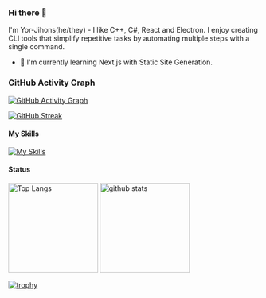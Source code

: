 ### Hi there 👋

I'm Yor-Jihons(he/they) - I like C++, C#, React and Electron.
I enjoy creating CLI tools that simplify repetitive tasks by automating multiple steps with a single command.

- 🌱 I'm currently learning Next.js with Static Site Generation.

### GitHub Activity Graph

[![GitHub Activity Graph](https://github-readme-activity-graph.vercel.app/graph?username=Yor-Jihons&bg_color=0d1117&color=58a6ff&line=58a6ff&point=58a6ff&area=true&hide_border=true)](https://github-readme-activity-graph.vercel.app/graph)

[![GitHub Streak](https://streak-stats.demolab.com/?user=Yor-Jihons)](https://git.io/streak-stats)

#### My Skills

[![My Skills](https://skillicons.dev/icons?i=c,cpp,py,cs,dotnet,electron,react,ts,js,nodejs,html,css,md,github,git,php,mysql,sqlite,vscode,java,qt,go,bash,jest,nextjs,npm,powershell&perline=11)](https://skillicons.dev)

#### Status

<p align="left"> 
  <img alt="Top Langs" height="180px" src="https://github-readme-stats.vercel.app/api/top-langs/?username=Yor-Jihons&layout=compact&theme=gruvbox" />
  <img alt="github stats" height="180px" src="https://github-readme-stats.vercel.app/api?username=Yor-Jihons&theme=gruvbox&show_icons=true&show=reviews,discussions_started,discussions_answered,prs_merged,prs_merged_percentage&show_icons=ture" />
</p>

[![trophy](https://github-profile-trophy.vercel.app/?username=Yor-Jihons&theme=onedark)](https://github.com/Yor-Jihons/)


<!--
**Yor-Jihons/Yor-Jihons** is a ✨ _special_ ✨ repository because its `README.md` (this file) appears on your GitHub profile.

Here are some ideas to get you started:

- 🔭 I’m currently working on ...
- 🌱 I’m currently learning ...
- 👯 I’m looking to collaborate on ...
- 🤔 I’m looking for help with ...
- 💬 Ask me about ...
- 📫 How to reach me: ...
- 😄 Pronouns: ...
- ⚡ Fun fact: ...
-->
